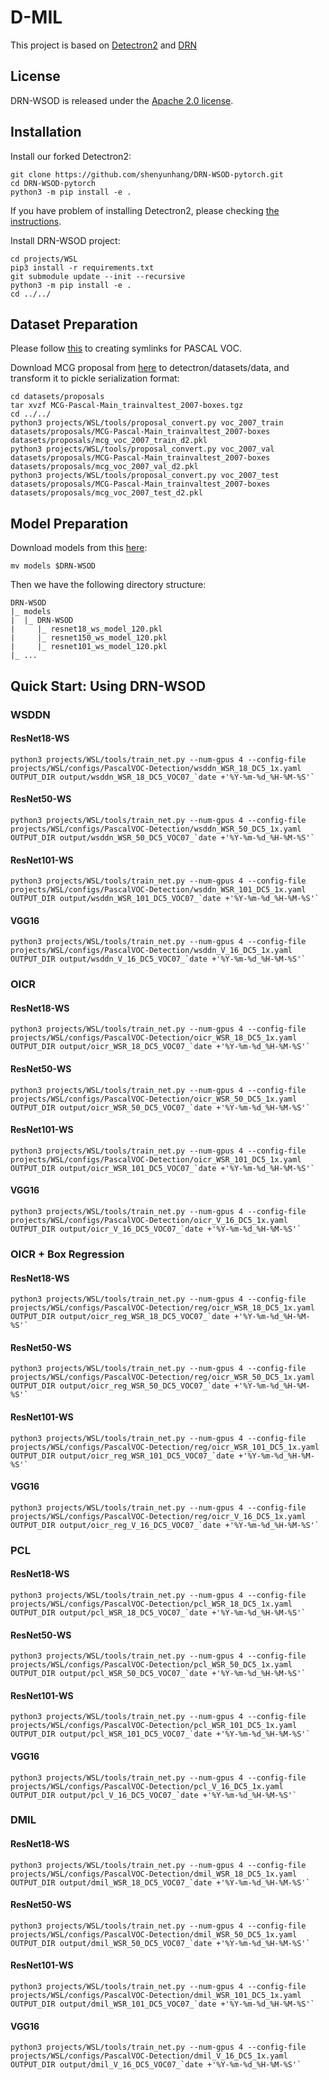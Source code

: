# D-MIL


This project is based on [Detectron2](https://github.com/facebookresearch/detectron2) and [DRN](https://github.com/shenyunhang/DRN-WSOD-pytorch/tree/DRN-WSOD/projects/WSL)

## License

DRN-WSOD is released under the [Apache 2.0 license](LICENSE).

## Installation

Install our forked Detectron2:
```
git clone https://github.com/shenyunhang/DRN-WSOD-pytorch.git
cd DRN-WSOD-pytorch
python3 -m pip install -e .
```
If you have problem of installing Detectron2, please checking [the instructions](https://detectron2.readthedocs.io/tutorials/install.html).

Install DRN-WSOD project:
```
cd projects/WSL
pip3 install -r requirements.txt
git submodule update --init --recursive
python3 -m pip install -e .
cd ../../
```

## Dataset Preparation
Please follow [this](https://github.com/shenyunhang/DRN-WSOD-pytorch/blob/DRN-WSOD/datasets/README.md#expected-dataset-structure-for-pascal-voc) to creating symlinks for PASCAL VOC.

Download MCG proposal from [here](https://www2.eecs.berkeley.edu/Research/Projects/CS/vision/grouping/mcg/) to detectron/datasets/data, and transform it to pickle serialization format:

```
cd datasets/proposals
tar xvzf MCG-Pascal-Main_trainvaltest_2007-boxes.tgz
cd ../../
python3 projects/WSL/tools/proposal_convert.py voc_2007_train datasets/proposals/MCG-Pascal-Main_trainvaltest_2007-boxes datasets/proposals/mcg_voc_2007_train_d2.pkl
python3 projects/WSL/tools/proposal_convert.py voc_2007_val datasets/proposals/MCG-Pascal-Main_trainvaltest_2007-boxes datasets/proposals/mcg_voc_2007_val_d2.pkl
python3 projects/WSL/tools/proposal_convert.py voc_2007_test datasets/proposals/MCG-Pascal-Main_trainvaltest_2007-boxes datasets/proposals/mcg_voc_2007_test_d2.pkl
```


## Model Preparation

Download models from this [here](https://1drv.ms/f/s!Am1oWgo9554dgRQ8RE1SRGvK7HW2):
```
mv models $DRN-WSOD
```

Then we have the following directory structure:
```
DRN-WSOD
|_ models
|  |_ DRN-WSOD
|     |_ resnet18_ws_model_120.pkl
|     |_ resnet150_ws_model_120.pkl
|     |_ resnet101_ws_model_120.pkl
|_ ...
```


## Quick Start: Using DRN-WSOD

### WSDDN

#### ResNet18-WS
```
python3 projects/WSL/tools/train_net.py --num-gpus 4 --config-file projects/WSL/configs/PascalVOC-Detection/wsddn_WSR_18_DC5_1x.yaml OUTPUT_DIR output/wsddn_WSR_18_DC5_VOC07_`date +'%Y-%m-%d_%H-%M-%S'`
```

#### ResNet50-WS
```
python3 projects/WSL/tools/train_net.py --num-gpus 4 --config-file projects/WSL/configs/PascalVOC-Detection/wsddn_WSR_50_DC5_1x.yaml OUTPUT_DIR output/wsddn_WSR_50_DC5_VOC07_`date +'%Y-%m-%d_%H-%M-%S'`
```

#### ResNet101-WS
```
python3 projects/WSL/tools/train_net.py --num-gpus 4 --config-file projects/WSL/configs/PascalVOC-Detection/wsddn_WSR_101_DC5_1x.yaml OUTPUT_DIR output/wsddn_WSR_101_DC5_VOC07_`date +'%Y-%m-%d_%H-%M-%S'`
```

#### VGG16
```
python3 projects/WSL/tools/train_net.py --num-gpus 4 --config-file projects/WSL/configs/PascalVOC-Detection/wsddn_V_16_DC5_1x.yaml OUTPUT_DIR output/wsddn_V_16_DC5_VOC07_`date +'%Y-%m-%d_%H-%M-%S'`
```

### OICR

#### ResNet18-WS
```
python3 projects/WSL/tools/train_net.py --num-gpus 4 --config-file projects/WSL/configs/PascalVOC-Detection/oicr_WSR_18_DC5_1x.yaml OUTPUT_DIR output/oicr_WSR_18_DC5_VOC07_`date +'%Y-%m-%d_%H-%M-%S'`
```

#### ResNet50-WS
```
python3 projects/WSL/tools/train_net.py --num-gpus 4 --config-file projects/WSL/configs/PascalVOC-Detection/oicr_WSR_50_DC5_1x.yaml OUTPUT_DIR output/oicr_WSR_50_DC5_VOC07_`date +'%Y-%m-%d_%H-%M-%S'`
```

#### ResNet101-WS
```
python3 projects/WSL/tools/train_net.py --num-gpus 4 --config-file projects/WSL/configs/PascalVOC-Detection/oicr_WSR_101_DC5_1x.yaml OUTPUT_DIR output/oicr_WSR_101_DC5_VOC07_`date +'%Y-%m-%d_%H-%M-%S'`
```

#### VGG16
```
python3 projects/WSL/tools/train_net.py --num-gpus 4 --config-file projects/WSL/configs/PascalVOC-Detection/oicr_V_16_DC5_1x.yaml OUTPUT_DIR output/oicr_V_16_DC5_VOC07_`date +'%Y-%m-%d_%H-%M-%S'`
```

### OICR + Box Regression

#### ResNet18-WS
```
python3 projects/WSL/tools/train_net.py --num-gpus 4 --config-file projects/WSL/configs/PascalVOC-Detection/reg/oicr_WSR_18_DC5_1x.yaml OUTPUT_DIR output/oicr_reg_WSR_18_DC5_VOC07_`date +'%Y-%m-%d_%H-%M-%S'`
```

#### ResNet50-WS
```
python3 projects/WSL/tools/train_net.py --num-gpus 4 --config-file projects/WSL/configs/PascalVOC-Detection/reg/oicr_WSR_50_DC5_1x.yaml OUTPUT_DIR output/oicr_reg_WSR_50_DC5_VOC07_`date +'%Y-%m-%d_%H-%M-%S'`
```

#### ResNet101-WS
```
python3 projects/WSL/tools/train_net.py --num-gpus 4 --config-file projects/WSL/configs/PascalVOC-Detection/reg/oicr_WSR_101_DC5_1x.yaml OUTPUT_DIR output/oicr_reg_WSR_101_DC5_VOC07_`date +'%Y-%m-%d_%H-%M-%S'`
```

#### VGG16
```
python3 projects/WSL/tools/train_net.py --num-gpus 4 --config-file projects/WSL/configs/PascalVOC-Detection/reg/oicr_V_16_DC5_1x.yaml OUTPUT_DIR output/oicr_reg_V_16_DC5_VOC07_`date +'%Y-%m-%d_%H-%M-%S'`
```

### PCL

#### ResNet18-WS
```
python3 projects/WSL/tools/train_net.py --num-gpus 4 --config-file projects/WSL/configs/PascalVOC-Detection/pcl_WSR_18_DC5_1x.yaml OUTPUT_DIR output/pcl_WSR_18_DC5_VOC07_`date +'%Y-%m-%d_%H-%M-%S'`
```

#### ResNet50-WS
```
python3 projects/WSL/tools/train_net.py --num-gpus 4 --config-file projects/WSL/configs/PascalVOC-Detection/pcl_WSR_50_DC5_1x.yaml OUTPUT_DIR output/pcl_WSR_50_DC5_VOC07_`date +'%Y-%m-%d_%H-%M-%S'`
```

#### ResNet101-WS
```
python3 projects/WSL/tools/train_net.py --num-gpus 4 --config-file projects/WSL/configs/PascalVOC-Detection/pcl_WSR_101_DC5_1x.yaml OUTPUT_DIR output/pcl_WSR_101_DC5_VOC07_`date +'%Y-%m-%d_%H-%M-%S'`
```

#### VGG16
```
python3 projects/WSL/tools/train_net.py --num-gpus 4 --config-file projects/WSL/configs/PascalVOC-Detection/pcl_V_16_DC5_1x.yaml OUTPUT_DIR output/pcl_V_16_DC5_VOC07_`date +'%Y-%m-%d_%H-%M-%S'`
```

### DMIL

#### ResNet18-WS
```
python3 projects/WSL/tools/train_net.py --num-gpus 4 --config-file projects/WSL/configs/PascalVOC-Detection/dmil_WSR_18_DC5_1x.yaml OUTPUT_DIR output/dmil_WSR_18_DC5_VOC07_`date +'%Y-%m-%d_%H-%M-%S'`
```

#### ResNet50-WS
```
python3 projects/WSL/tools/train_net.py --num-gpus 4 --config-file projects/WSL/configs/PascalVOC-Detection/dmil_WSR_50_DC5_1x.yaml OUTPUT_DIR output/dmil_WSR_50_DC5_VOC07_`date +'%Y-%m-%d_%H-%M-%S'`
```

#### ResNet101-WS
```
python3 projects/WSL/tools/train_net.py --num-gpus 4 --config-file projects/WSL/configs/PascalVOC-Detection/dmil_WSR_101_DC5_1x.yaml OUTPUT_DIR output/dmil_WSR_101_DC5_VOC07_`date +'%Y-%m-%d_%H-%M-%S'`
```

#### VGG16
```
python3 projects/WSL/tools/train_net.py --num-gpus 4 --config-file projects/WSL/configs/PascalVOC-Detection/dmil_V_16_DC5_1x.yaml OUTPUT_DIR output/dmil_V_16_DC5_VOC07_`date +'%Y-%m-%d_%H-%M-%S'`
```



